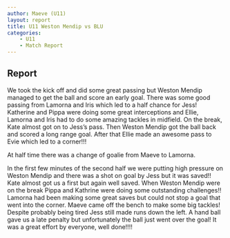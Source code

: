 ```yaml
---
author: Maeve (U11)
layout: report
title: U11 Weston Mendip vs BLU 
categories: 
    - U11
    - Match Report
---
```


## Report

We took the kick off and did some great passing but Weston Mendip managed to get the ball and score an early goal. There was some good passing from Lamorna and Iris which led to a half chance for Jess! Katherine and Pippa were doing some great interceptions and Ellie, Lamorna and Iris had to do some amazing tackles in midfield. On the break, Kate almost got on to Jess’s pass. Then Weston Mendip got the ball back and scored a long range goal. After that Ellie made an awesome pass to Evie which led to a corner!!!

At half time there was a change of goalie from Maeve to Lamorna.

In the first few minutes of the second half we were putting high pressure on Weston Mendip and there was a shot on goal by Jess but it was saved!! Kate almost got us a first but again well saved. When Weston Mendip were on the break Pippa and Kathrine were doing some outstanding challenges!! Lamorna had been making some great saves but could not stop a goal that went into the corner. Maeve came off the bench to make some big tackles! Despite probably being tired Jess still made runs down the left. A hand ball gave us a late penalty but unfortunately the ball just went over the goal! It was a great effort by everyone, well done!!!!
